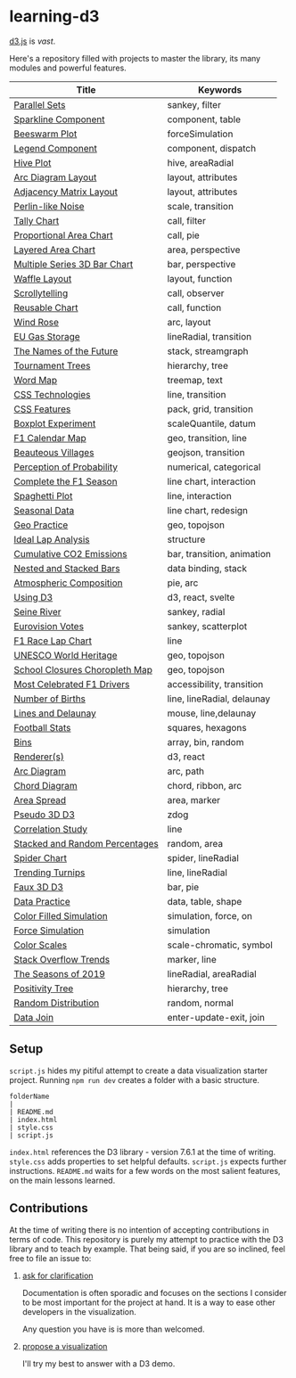 # learning-d3

[d3.js](https://d3js.org/) is _vast_.

Here's a repository filled with projects to master the library, its many modules and powerful features.

| Title                                                                         | Keywords                   |
| ----------------------------------------------------------------------------- | -------------------------- |
| [Parallel Sets](https://codepen.io/borntofrappe/pen/GRGLWoR)                  | sankey, filter             |
| [Sparkline Component](https://codepen.io/borntofrappe/pen/GRGLWoR)            | component, table           |
| [Beeswarm Plot](https://codepen.io/borntofrappe/pen/RwJdomB)                  | forceSimulation            |
| [Legend Component](https://codepen.io/borntofrappe/pen/RwJEOyg)               | component, dispatch        |
| [Hive Plot](https://codepen.io/borntofrappe/pen/MWXzdqm)                      | hive, areaRadial           |
| [Arc Diagram Layout](https://codepen.io/borntofrappe/pen/PoaxYyq)             | layout, attributes         |
| [Adjacency Matrix Layout](https://codepen.io/borntofrappe/pen/ZERMyMz)        | layout, attributes         |
| [Perlin-like Noise](https://codepen.io/borntofrappe/pen/PoaBoQd)              | scale, transition          |
| [Tally Chart](https://codepen.io/borntofrappe/pen/wvXXoeP)                    | call, filter               |
| [Proportional Area Chart](https://codepen.io/borntofrappe/pen/JjZvpMG)        | call, pie                  |
| [Layered Area Chart](https://codepen.io/borntofrappe/pen/xxzYmzx)             | area, perspective          |
| [Multiple Series 3D Bar Chart](https://codepen.io/borntofrappe/pen/jOKZbqM)   | bar, perspective           |
| [Waffle Layout](https://codepen.io/borntofrappe/pen/qBKVJgM)                  | layout, function           |
| [Scrollytelling](https://codepen.io/borntofrappe/pen/XWYaLZv)                 | call, observer             |
| [Reusable Chart](https://codepen.io/borntofrappe/pen/BaVZdMo)                 | call, function             |
| [Wind Rose](https://codepen.io/borntofrappe/pen/mdKmYLR)                      | arc, layout                |
| [EU Gas Storage](https://codepen.io/borntofrappe/pen/JjZNoRB)                 | lineRadial, transition     |
| [The Names of the Future](https://codepen.io/borntofrappe/pen/MWXpeve)        | stack, streamgraph         |
| [Tournament Trees](https://codepen.io/borntofrappe/pen/oNyzrBJ)               | hierarchy, tree            |
| [Word Map](https://codepen.io/borntofrappe/pen/xxzEKaW)                       | treemap, text              |
| [CSS Technologies](https://codepen.io/borntofrappe/pen/qBKNPXY)               | line, transition           |
| [CSS Features](https://codepen.io/borntofrappe/pen/qBKZNyb)                   | pack, grid, transition     |
| [Boxplot Experiment](https://codepen.io/borntofrappe/pen/oNybwPB)             | scaleQuantile, datum       |
| [F1 Calendar Map](https://codepen.io/borntofrappe/pen/GRGJYMN)                | geo, transition, line      |
| [Beauteous Villages](https://codepen.io/borntofrappe/pen/KKeGNVg)             | geojson, transition        |
| [Perception of Probability](https://codepen.io/borntofrappe/pen/LYzqpwX)      | numerical, categorical     |
| [Complete the F1 Season](https://codepen.io/borntofrappe/pen/QWMeGWV)         | line chart, interaction    |
| [Spaghetti Plot](https://codepen.io/borntofrappe/pen/XWawvgw)                 | line, interaction          |
| [Seasonal Data](https://codepen.io/borntofrappe/pen/BadEeLE)                  | line chart, redesign       |
| [Geo Practice](https://codepen.io/borntofrappe/pen/RwZdKMK)                   | geo, topojson              |
| [Ideal Lap Analysis](https://codepen.io/borntofrappe/pen/YzxMKXj)             | structure                  |
| [Cumulative CO2 Emissions](https://codepen.io/borntofrappe/pen/VwzBZgB)       | bar, transition, animation |
| [Nested and Stacked Bars](https://codepen.io/borntofrappe/pen/MWvXjEx)        | data binding, stack        |
| [Atmospheric Composition](https://codepen.io/borntofrappe/pen/rNzvvLE)        | pie, arc                   |
| [Using D3](https://codepen.io/borntofrappe/pen/gOxzmrX)                       | d3, react, svelte          |
| [Seine River](https://codepen.io/borntofrappe/pen/qBroKjx)                    | sankey, radial             |
| [Eurovision Votes](https://codepen.io/borntofrappe/pen/dyvJpOJ)               | sankey, scatterplot        |
| [F1 Race Lap Chart](https://codepen.io/borntofrappe/pen/yLMoYbY)              | line                       |
| [UNESCO World Heritage](https://codepen.io/borntofrappe/pen/jOyRJKO)          | geo, topojson              |
| [School Closures Choropleth Map](https://codepen.io/borntofrappe/pen/oNBaKdw) | geo, topojson              |
| [Most Celebrated F1 Drivers](https://codepen.io/borntofrappe/pen/MWbqLYM)     | accessibility, transition  |
| [Number of Births](https://codepen.io/borntofrappe/full/YzpLpjm)              | line, lineRadial, delaunay |
| [Lines and Delaunay](https://codepen.io/borntofrappe/pen/ExNQbax)             | mouse, line,delaunay       |
| [Football Stats](https://codepen.io/borntofrappe/pen/eYBeJjL)                 | squares, hexagons          |
| [Bins](https://codepen.io/borntofrappe/pen/NWdVGre)                           | array, bin, random         |
| [Renderer(s)](https://codepen.io/borntofrappe/pen/zYrGwZV)                    | d3, react                  |
| [Arc Diagram](https://codepen.io/borntofrappe/pen/RwrwdVv)                    | arc, path                  |
| [Chord Diagram](https://codepen.io/borntofrappe/pen/gOPObrL)                  | chord, ribbon, arc         |
| [Area Spread](https://codepen.io/borntofrappe/pen/dyGbWLq)                    | area, marker               |
| [Pseudo 3D D3](https://codepen.io/borntofrappe/pen/yLeBLYX)                   | zdog                       |
| [Correlation Study](https://codepen.io/borntofrappe/pen/VwvodeX)              | line                       |
| [Stacked and Random Percentages](https://codepen.io/borntofrappe/pen/QWjeEEg) | random, area               |
| [Spider Chart](https://codepen.io/borntofrappe/pen/ZEbZxgb)                   | spider, lineRadial         |
| [Trending Turnips](https://codepen.io/borntofrappe/pen/pojGaEZ)               | line, lineRadial           |
| [Faux 3D D3](https://codepen.io/borntofrappe/pen/NWGeZNV)                     | bar, pie                   |
| [Data Practice](https://codepen.io/borntofrappe/pen/pojPJGa)                  | data, table, shape         |
| [Color Filled Simulation](https://codepen.io/borntofrappe/pen/dyYOBzV)        | simulation, force, on      |
| [Force Simulation](https://codepen.io/borntofrappe/pen/GRpNqpd)               | simulation                 |
| [Color Scales](https://codepen.io/borntofrappe/pen/yLYJpKq)                   | scale-chromatic, symbol    |
| [Stack Overflow Trends](https://codepen.io/borntofrappe/pen/oNjjdeZ)          | marker, line               |
| [The Seasons of 2019](https://codepen.io/borntofrappe/pen/jOPeKZp)            | lineRadial, areaRadial     |
| [Positivity Tree](https://codepen.io/borntofrappe/pen/eYpNRRX)                | hierarchy, tree            |
| [Random Distribution](https://codepen.io/borntofrappe/pen/wvKwRoB)            | random, normal             |
| [Data Join](https://codepen.io/borntofrappe/pen/wvaxwdY)                      | enter-update-exit, join    |

## Setup

`script.js` hides my pitiful attempt to create a data visualization starter project<!--, and save a several keystrokes whenever I start a new demo -->. Running `npm run dev` creates a folder with a basic structure.

```text
folderName
|
| README.md
| index.html
| style.css
| script.js
```

`index.html` references the D3 library - version 7.6.1 at the time of writing. `style.css` adds properties to set helpful defaults. `script.js` expects further instructions. `README.md` waits for a few words on the most salient features, on the main lessons learned.

## Contributions

At the time of writing there is no intention of accepting contributions in terms of code. This repository is purely my attempt to practice with the D3 library and to teach by example. That being said, if you are so inclined, feel free to file an issue to:

1. [ask for clarification](https://github.com/borntofrappe/learning-d3/issues/new?title=Question:%20&labels=question)

   Documentation is often sporadic and focuses on the sections I consider to be most important for the project at hand. It is a way to ease other developers <!-- my future-self included --> in the visualization.

   Any question you have is is more than welcomed.

2. [propose a visualization](https://github.com/borntofrappe/learning-d3/issues/new?title=Proposition:%20&labels=idea)

   I'll try my best to answer with a D3 demo.
